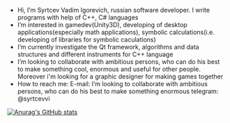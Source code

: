 - Hi, I’m Syrtcev Vadim Igorevich, russian software developer. I write programs with help of C++, C# languages
- I’m interested in gamedev(Unity3D), developing of desktop applications(especially math applications), symbolic calculations(i.e. developing of libraries for symbolic caculations) 
- I’m currently investigate the Qt framework, algorithms and data structures and different instruments for C++ language
- I’m looking to collaborate with ambitious persons, who can do his best to make something cool, enormous and useful for other people. Moreover i'm looking for a graphic designer
for making games together
- How to reach me: 
E-mail: I’m looking to collaborate with ambitious persons, who can do his best to make something enormous
telegram: @syrtcevvi

[![Anurag's GitHub stats](https://github-readme-stats.vercel.app/api?username=syrtcevvadim)](https://github.com/anuraghazra/github-readme-stats)
